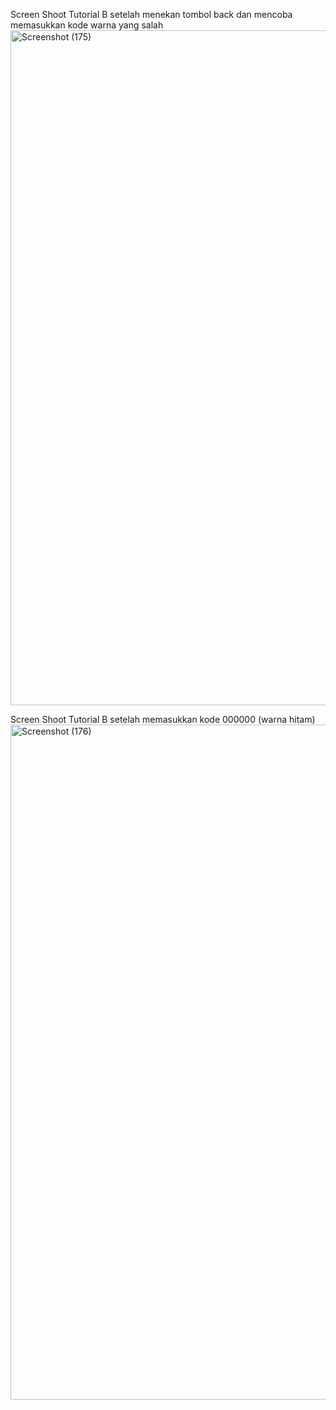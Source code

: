 Screen Shoot Tutorial B setelah menekan tombol back dan mencoba memasukkan kode warna yang salah
<img width="1920" height="1080" alt="Screenshot (175)" src="https://github.com/user-attachments/assets/89a23b6b-2564-4d92-9039-40e63ad8939e" />

Screen Shoot Tutorial B setelah memasukkan kode 000000 (warna hitam)
<img width="1920" height="1080" alt="Screenshot (176)" src="https://github.com/user-attachments/assets/844c3416-d41f-4877-bb9d-3e504985da68" />

